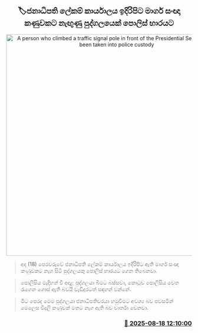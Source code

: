 <p align='center'><b><h2 align='center' title='A person who climbed a traffic signal pole in front of the Presidential Secretariat has been taken into police custody'>🏷ජනාධිපති ලේකම් කාර්යාලය ඉදිරිපිට මාර්ග සංඥා කණුවකට නැඟුණු පුද්ගලයෙක් පොලිස් භාරයට</h2></b></p>
<p align='center'><img src='https://helakuru.sgp1.cdn.digitaloceanspaces.com/esana/images/lib/pmd-color-light.jpg' width='600' alt='A person who climbed a traffic signal pole in front of the Presidential Secretariat has been taken into police custody'></p>

> අද (18) පෙරවරුවේ ජනාධිපති ලේකම් කාර්යාලය ඉදිරිපිට ඇති මාර්ග සංඥා කණුවකට නැග සිටි පුද්ගලයකු පොලිස් භාරයට ගෙන තිබෙනවා.

> පොලිසිය මැදිහත් වී අදාළ පුද්ගලයා බිමට බස්සවා, කොටුව පොලිසිය වෙත රැගෙන ගොස් ඇති බවයි වැඩිදුරටත් සඳහන් වන්නේ.

> මීට පෙරද මෙම පුද්ගලයා ජනාධිපතිවරයා හමුවීමට අවශ්‍ය බව පවසමින් මෙලෙස විදුලි කණුවක් මතට නැග ඇති බව වාර්තා වෙනවා‍.



<h3 align='right'><a href='https://www.helakuru.lk/esana/p/112777/'>📅 2025-08-18 12:10:00</a></h3>
